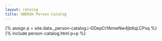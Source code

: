 ```yaml
---
layout: catalog
title: SWERIK Person Catalog
---
```

{% assign p = site.data._person-catalog.i-GDepCrfAmwNw4jb6qLCPxq %}
{% include person-catalog.html p=p %}

